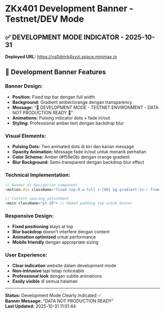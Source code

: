 # ZKx401 Development Banner - Testnet/DEV Mode

## ✅ DEVELOPMENT MODE INDICATOR - 2025-10-31

**Deployed URL:** https://vs0dmrk4xyzi.space.minimax.io

## 🚧 Development Banner Features

### **Banner Design:**
- **Position:** Fixed top bar dengan full width
- **Background:** Gradient amber/orange dengan transparency 
- **Message:** "🚧 DEVELOPMENT MODE - TESTNET ENVIRONMENT - DATA NOT PRODUCTION READY 🚧"
- **Animations:** Pulsing indicator dots + fade in/out
- **Styling:** Professional amber text dengan backdrop blur

### **Visual Elements:**
- **Pulsing Dots:** Two animated dots di kiri dan kanan message
- **Opacity Animation:** Message fade in/out untuk menarik perhatian
- **Color Scheme:** Amber (#f59e0b) dengan orange gradient
- **Blur Background:** Semi-transparent dengan backdrop blur effect

### **Technical Implementation:**
```typescript
// Banner di Navigation component
<motion.div className="fixed top-0 w-full z-[60] bg-gradient-to-r from-amber-500/20 via-orange-500/20 to-red-500/20 border-b border-amber-500/30 backdrop-blur-sm">

// Content spacing adjustment  
<main className="pt-20"> // Added padding top untuk banner
```

### **Responsive Design:**
- **Fixed positioning** stays at top
- **Blur backdrop** doesn't interfere dengan content
- **Animation optimized** untuk performance
- **Mobile friendly** dengan appropriate sizing

### **User Experience:**
- **Clear indication** website dalam development mode
- **Non-intrusive** tapi tetap noticeable
- **Professional look** dengan subtle animations
- **Easily visible** di semua halaman

---

**Status:** Development Mode Clearly Indicated ✅  
**Banner Message:** "DATA NOT PRODUCTION READY"  
**Last Updated:** 2025-10-31 11:51:44
